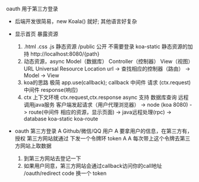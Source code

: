 oauth 用于第三方登录

- 后端开发很简易，new Koala() 就好;
  其他语言好复杂 
- 显示首页
  暴露资源
  1. .html .css .js
    静态资源
    /public 公开 不需要登录
    koa-static 静态资源的加持
    http://localhost:8080/{path}
  2. 动态资源，async Model（数据库） Controller（控制器） View（视图）
    URL Universal Resource Location
    url -> 查找相应的控制器（路由） -> Model -> View 
  3. koa的思路
    极简 
    app.use(callback);
    callback 中间件
    请求 (ctx.request)  中间件  response(响应)
  4. ctx 上下文环境
    ctx.request,ctx.response 
    async 支持 数据库查询 远程调用java服务
    客户端发起请求（用户代理浏览器） -> node (koa 8080) -> route(中间件 相应的资源，显示页面) -> java远程处理(rpc) -> database koa-static koa-route 


- oauth 
  第三方登录
  A  Github/微信/QQ  用户
  A 要拿用户的信息，在第三方有，授权
  第三方网站就通过 下发一个令牌环 token A 
  A 每次带上这个令牌去第三方网站上取数据 
  1. 到第三方网站去登记一下
  2. 如果用户同意，第三方网站会通过callback访问你的call地址 /oauth/redirect 
    code 换一个 token 
